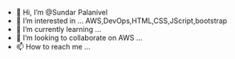- 👋 Hi, I’m @Sundar Palanivel
- 👀 I’m interested in ... AWS,DevOps,HTML,CSS,JScript,bootstrap
- 🌱 I’m currently learning ...
- 💞️ I’m looking to collaborate on AWS ...
- 📫 How to reach me ...

<!---
Sundarjkm/Sundarjkm is a ✨ special ✨ repository because its `README.md` (this file) appears on your GitHub profile.
You can click the Preview link to take a look at your changes.
--->
